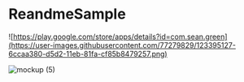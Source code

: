 # ReandmeSample
![https://play.google.com/store/apps/details?id=com.sean.green](https://user-images.githubusercontent.com/77279829/123395127-6ccaa380-d5d2-11eb-81fa-cf85b8479257.png)

![mockup (5)](https://user-images.githubusercontent.com/77279829/123379682-0f7a2680-d5c1-11eb-9761-3fad81611e56.png)
